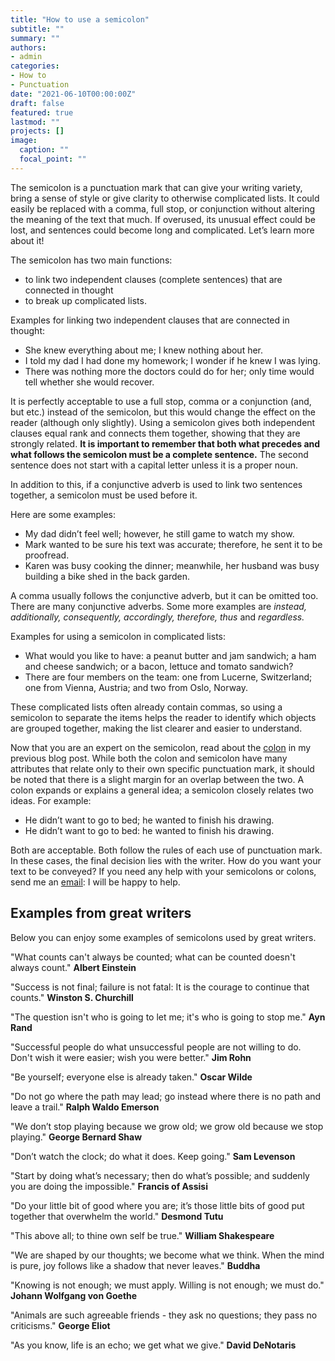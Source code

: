 ```yaml
---
title: "How to use a semicolon"
subtitle: ""
summary: ""
authors:
- admin
categories: 
- How to
- Punctuation
date: "2021-06-10T00:00:00Z"
draft: false
featured: true
lastmod: ""
projects: []
image:
  caption: ""
  focal_point: ""
---
```


The semicolon is a punctuation mark that can give your writing variety, bring a sense of style or give clarity to otherwise complicated lists. It could easily be replaced with a comma, full stop, or conjunction without altering the meaning of the text that much. If overused, its unusual effect could be lost, and sentences could become long and complicated. Let’s learn more about it!

The semicolon has two main functions:
-	to link two independent clauses (complete sentences) that are connected in thought
-	to break up complicated lists.

Examples for linking two independent clauses that are connected in thought:

- She knew everything about me; I knew nothing about her. 
- I told my dad I had done my homework; I wonder if he knew I was lying.
- There was nothing more the doctors could do for her; only time would tell
whether she would recover.

It is perfectly acceptable to use a full stop, comma or a conjunction (and, but etc.) instead of the semicolon, but this would change the effect on the reader (although only slightly). Using a semicolon gives both independent clauses equal rank and connects them together, showing that they are strongly related. **It is important to remember that both what precedes and what follows the semicolon must be a complete sentence.** The second sentence does not start with a capital letter unless it is a proper noun.

In addition to this, if a conjunctive adverb is used to link two sentences together, a semicolon must be used before it. 

Here are some examples:
-	My dad didn’t feel well; however, he still game to watch my show.
-	Mark wanted to be sure his text was accurate; therefore, he sent it to be proofread.
-	Karen was busy cooking the dinner; meanwhile, her husband was busy building a bike shed in the back garden.

A comma usually follows the conjunctive adverb, but it can be omitted too. There are many conjunctive adverbs. Some more examples are *instead,* *additionally,* *consequently, accordingly, therefore, thus* and *regardless.*

Examples for using a semicolon in complicated lists:

- What would you like to have: a peanut butter and jam sandwich; a ham and cheese sandwich; or a bacon, lettuce and tomato sandwich?
- There are four members on the team: one from Lucerne, Switzerland; one from Vienna, Austria; and two from Oslo, Norway.

These complicated lists often already contain commas, so using a semicolon to separate the items helps the reader to identify which objects are grouped together, making the list clearer and easier to understand.

Now that you are an expert on the semicolon, read about the [colon](#How-to-use-a-colon) in my previous blog post. While both the colon and semicolon have many attributes that relate only to their own specific punctuation mark, it should be noted that there is a slight margin for an overlap between the two. 
A colon expands or explains a general idea; a semicolon closely relates two ideas. For example:

- He didn’t want to go to bed; he wanted to finish his drawing.
- He didn’t want to go to bed: he wanted to finish his drawing.

Both are acceptable. Both follow the rules of each use of punctuation mark. In these cases, the final decision lies with the writer. How do you want your text to be conveyed? If you need any help with your semicolons or colons, send me an [email](mailto:lucyproofs@gmail.com): I will be happy to help.

## Examples from great writers

Below you can enjoy some examples of semicolons used by great writers.

"What counts can't always be counted; what can be counted doesn't always count."
**Albert Einstein**

"Success is not final; failure is not fatal: It is the courage to continue that counts." 
**Winston S. Churchill**

"The question isn't who is going to let me; it's who is going to stop me." 
**Ayn Rand**

"Successful people do what unsuccessful people are not willing to do. Don't wish it were easier; wish you were better." 
**Jim Rohn**

"Be yourself; everyone else is already taken." 
**Oscar Wilde**

"Do not go where the path may lead; go instead where there is no path and leave a trail."
**Ralph Waldo Emerson**

"We don’t stop playing because we grow old; we grow old because we stop playing." 
**George Bernard Shaw**

"Don’t watch the clock; do what it does. Keep going." 
**Sam Levenson**

"Start by doing what’s necessary; then do what’s possible; and suddenly you are doing the impossible." 
**Francis of Assisi**

"Do your little bit of good where you are; it’s those little bits of good put together that overwhelm the world." **Desmond Tutu**

"This above all; to thine own self be true." 
**William Shakespeare**

"We are shaped by our thoughts; we become what we think. When the mind is pure, joy follows like a shadow that never leaves."
**Buddha**

"Knowing is not enough; we must apply. Willing is not enough; we must do." 
**Johann Wolfgang von Goethe**

"Animals are such agreeable friends - they ask no questions; they pass no criticisms." 
**George Eliot**

"As you know, life is an echo; we get what we give."
**David DeNotaris**


